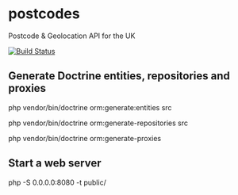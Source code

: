 # postcodes
Postcode &amp; Geolocation API for the UK

[![Build Status](https://travis-ci.org/vasildakov/postcodes.svg?branch=develop)](https://travis-ci.org/vasildakov/postcodes)

## Generate Doctrine entities, repositories and proxies
php vendor/bin/doctrine orm:generate:entities src

php vendor/bin/doctrine orm:generate-repositories src

php vendor/bin/doctrine orm:generate-proxies

## Start a web server
php -S 0.0.0.0:8080 -t public/


